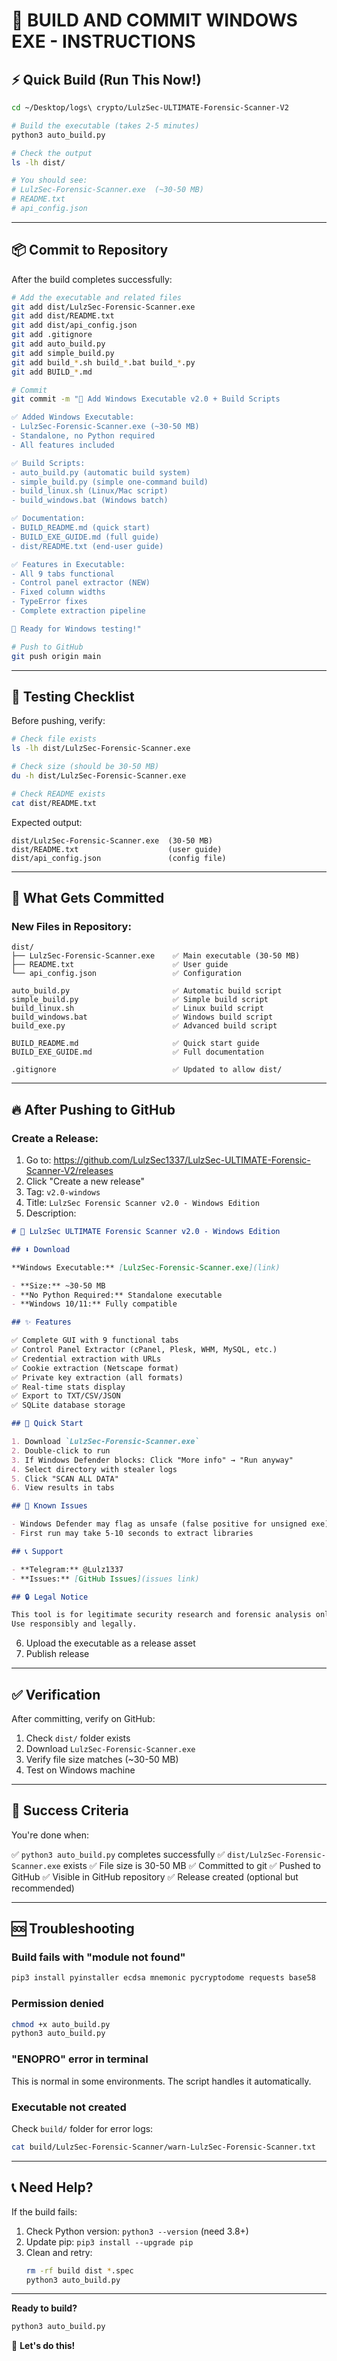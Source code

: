 # 🚀 BUILD AND COMMIT WINDOWS EXE - INSTRUCTIONS

## ⚡ Quick Build (Run This Now!)

```bash
cd ~/Desktop/logs\ crypto/LulzSec-ULTIMATE-Forensic-Scanner-V2

# Build the executable (takes 2-5 minutes)
python3 auto_build.py

# Check the output
ls -lh dist/

# You should see:
# LulzSec-Forensic-Scanner.exe  (~30-50 MB)
# README.txt
# api_config.json
```

---

## 📦 Commit to Repository

After the build completes successfully:

```bash
# Add the executable and related files
git add dist/LulzSec-Forensic-Scanner.exe
git add dist/README.txt
git add dist/api_config.json
git add .gitignore
git add auto_build.py
git add simple_build.py
git add build_*.sh build_*.bat build_*.py
git add BUILD_*.md

# Commit
git commit -m "🚀 Add Windows Executable v2.0 + Build Scripts

✅ Added Windows Executable:
- LulzSec-Forensic-Scanner.exe (~30-50 MB)
- Standalone, no Python required
- All features included

✅ Build Scripts:
- auto_build.py (automatic build system)
- simple_build.py (simple one-command build)
- build_linux.sh (Linux/Mac script)
- build_windows.bat (Windows batch)

✅ Documentation:
- BUILD_README.md (quick start)
- BUILD_EXE_GUIDE.md (full guide)
- dist/README.txt (end-user guide)

✅ Features in Executable:
- All 9 tabs functional
- Control panel extractor (NEW)
- Fixed column widths
- TypeError fixes
- Complete extraction pipeline

🎯 Ready for Windows testing!"

# Push to GitHub
git push origin main
```

---

## 🧪 Testing Checklist

Before pushing, verify:

```bash
# Check file exists
ls -lh dist/LulzSec-Forensic-Scanner.exe

# Check size (should be 30-50 MB)
du -h dist/LulzSec-Forensic-Scanner.exe

# Check README exists
cat dist/README.txt
```

Expected output:
```
dist/LulzSec-Forensic-Scanner.exe  (30-50 MB)
dist/README.txt                    (user guide)
dist/api_config.json               (config file)
```

---

## 🎯 What Gets Committed

### New Files in Repository:
```
dist/
├── LulzSec-Forensic-Scanner.exe    ✅ Main executable (30-50 MB)
├── README.txt                      ✅ User guide
└── api_config.json                 ✅ Configuration

auto_build.py                       ✅ Automatic build script
simple_build.py                     ✅ Simple build script
build_linux.sh                      ✅ Linux build script
build_windows.bat                   ✅ Windows build script
build_exe.py                        ✅ Advanced build script

BUILD_README.md                     ✅ Quick start guide
BUILD_EXE_GUIDE.md                  ✅ Full documentation

.gitignore                          ✅ Updated to allow dist/
```

---

## 🔥 After Pushing to GitHub

### Create a Release:

1. Go to: https://github.com/LulzSec1337/LulzSec-ULTIMATE-Forensic-Scanner-V2/releases
2. Click "Create a new release"
3. Tag: `v2.0-windows`
4. Title: `LulzSec Forensic Scanner v2.0 - Windows Edition`
5. Description:
```markdown
# 🚀 LulzSec ULTIMATE Forensic Scanner v2.0 - Windows Edition

## ⬇️ Download

**Windows Executable:** [LulzSec-Forensic-Scanner.exe](link)

- **Size:** ~30-50 MB
- **No Python Required:** Standalone executable
- **Windows 10/11:** Fully compatible

## ✨ Features

✅ Complete GUI with 9 functional tabs
✅ Control Panel Extractor (cPanel, Plesk, WHM, MySQL, etc.)
✅ Credential extraction with URLs
✅ Cookie extraction (Netscape format)
✅ Private key extraction (all formats)
✅ Real-time stats display
✅ Export to TXT/CSV/JSON
✅ SQLite database storage

## 🚀 Quick Start

1. Download `LulzSec-Forensic-Scanner.exe`
2. Double-click to run
3. If Windows Defender blocks: Click "More info" → "Run anyway"
4. Select directory with stealer logs
5. Click "SCAN ALL DATA"
6. View results in tabs

## 🐛 Known Issues

- Windows Defender may flag as unsafe (false positive for unsigned exe)
- First run may take 5-10 seconds to extract libraries

## 📞 Support

- **Telegram:** @Lulz1337
- **Issues:** [GitHub Issues](issues link)

## 🔒 Legal Notice

This tool is for legitimate security research and forensic analysis only.
Use responsibly and legally.
```

6. Upload the executable as a release asset
7. Publish release

---

## ✅ Verification

After committing, verify on GitHub:

1. Check `dist/` folder exists
2. Download `LulzSec-Forensic-Scanner.exe`
3. Verify file size matches (~30-50 MB)
4. Test on Windows machine

---

## 🎉 Success Criteria

You're done when:

✅ `python3 auto_build.py` completes successfully
✅ `dist/LulzSec-Forensic-Scanner.exe` exists
✅ File size is 30-50 MB
✅ Committed to git
✅ Pushed to GitHub
✅ Visible in GitHub repository
✅ Release created (optional but recommended)

---

## 🆘 Troubleshooting

### Build fails with "module not found"
```bash
pip3 install pyinstaller ecdsa mnemonic pycryptodome requests base58
```

### Permission denied
```bash
chmod +x auto_build.py
python3 auto_build.py
```

### "ENOPRO" error in terminal
This is normal in some environments. The script handles it automatically.

### Executable not created
Check `build/` folder for error logs:
```bash
cat build/LulzSec-Forensic-Scanner/warn-LulzSec-Forensic-Scanner.txt
```

---

## 📞 Need Help?

If the build fails:
1. Check Python version: `python3 --version` (need 3.8+)
2. Update pip: `pip3 install --upgrade pip`
3. Clean and retry:
   ```bash
   rm -rf build dist *.spec
   python3 auto_build.py
   ```

---

**Ready to build?**

```bash
python3 auto_build.py
```

🚀 **Let's do this!**
